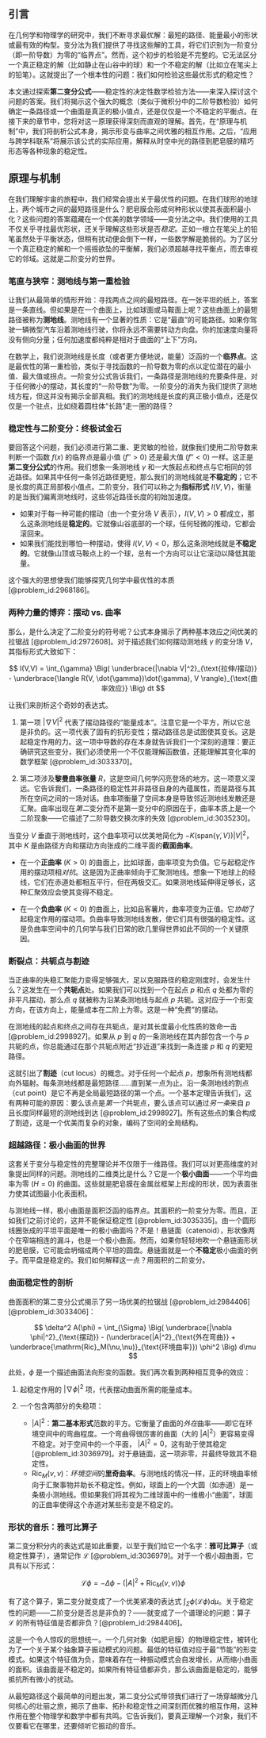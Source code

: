 ## 引言
在几何学和物理学的研究中，我们不断寻求最优解：最短的路径、能量最小的形状或最有效的构型。变分法为我们提供了寻找这些解的工具，将它们识别为一阶变分（即一阶导数）为零的“临界点”。然而，这个初步的检验是不完整的。它无法区分一个真正稳定的解（比如静止在山谷中的球）和一个不稳定的解（比如立在笔尖上的铅笔）。这就提出了一个根本性的问题：我们如何检验这些最优形式的稳定性？

本文通过探索**第二变分公式**——稳定性的决定性数学检验方法——来深入探讨这个问题的答案。我们将揭示这个强大的概念（类似于微积分中的二阶导数检验）如何确定一条路径或一个曲面是真正的极小值点，还是仅仅是一个不稳定的平衡点。在接下来的章节中，您将对这一原理获得深刻而直观的理解。首先，在“原理与机制”中，我们将剖析公式本身，揭示形变与曲率之间优雅的相互作用。之后，“应用与跨学科联系”将展示该公式的实际应用，解释从时空中光的路径到肥皂膜的精巧形态等各种现象的稳定性。

## 原理与机制

在我们理解宇宙的旅程中，我们经常会提出关于最优性的问题。在我们球形的地球上，两个城市之间的最短路径是什么？肥皂膜会形成何种形状以使其表面积最小化？这些问题的答案蕴藏在一个优美的数学领域——变分法之中。我们使用的工具不仅关乎寻找最优形状，还关乎理解这些形状是否*稳定*。正如一根立在笔尖上的铅笔虽然处于平衡状态，但稍有扰动便会倒下一样，一些数学解是脆弱的。为了区分一个真正稳定的解和一个摇摇欲坠的平衡解，我们必须超越寻找平衡点，而去审视它的邻域。这就是二阶变分的世界。

### 笔直与狭窄：测地线与第一重检验

让我们从最简单的情形开始：寻找两点之间的最短路径。在一张平坦的纸上，答案是一条直线。但如果是在一个曲面上，比如球面或马鞍面上呢？这些曲面上的最短路径被称为**测地线**。测地线有一个显著的性质：它是“最直”的可能路径。如果你驾驶一辆微型汽车沿着测地线行驶，你将永远不需要转动方向盘。你的加速度向量将没有侧向分量；任何加速度都纯粹是相对于曲面的“上下”方向。

在数学上，我们说测地线是长度（或者更方便地说，能量）泛函的一个**临界点**。这是最优性的第一重检验，类似于寻找函数的一阶导数为零的点以定位潜在的最小值、最大值或拐点。一阶变分公式告诉我们，一条路径是测地线的充要条件是，对于任何微小的摆动，其长度的“一阶导数”为零。一阶变分的消失为我们提供了测地线方程，但这并没有揭示全部真相。我们的测地线是长度的真正极小值点，还是仅仅是一个驻点，比如绕着圆柱体“长路”走一圈的路径？

### 稳定性与二阶变分：终极试金石

要回答这个问题，我们必须进行第二重、更灵敏的检验，就像我们使用二阶导数来判断一个函数 $f(x)$ 的临界点是最小值 ($f''>0$) 还是最大值 ($f''<0$) 一样。这正是**第二变分公式**的作用。我们想象一条测地线 $\gamma$ 和一大族起点和终点与它相同的邻近路径。如果其中任何一条邻近路径更短，那么我们的测地线就是**不稳定的**；它不是长度的真正局部极小值点。二阶变分，我们可以称之为**指标形式** $I(V,V)$，衡量的是当我们偏离测地线时，这些邻近路径长度的初始加速度。

- 如果对于每一种可能的摆动（由一个变分场 $V$ 表示），$I(V,V) > 0$ 都成立，那么这条测地线是**稳定的**。它就像山谷底部的一个球，任何轻微的推动，它都会滚回来。
- 如果我们能找到哪怕一种摆动，使得 $I(V,V) < 0$，那么这条测地线就是**不稳定的**。它就像山顶或马鞍点上的一个球，总有一个方向可以让它滚动以降低其能量。

这个强大的思想使我们能够探究几何学中最优性的本质 [@problem_id:2968186]。

### 两种力量的博弈：摆动 vs. 曲率

那么，是什么决定了二阶变分的符号呢？公式本身揭示了两种基本效应之间优美的拉锯战 [@problem_id:2972608]。对于描述我们如何摆动测地线 $\gamma$ 的变分场 $V$，其指标形式大致如下：

$$
I(V,V) = \int_{\gamma} \Big( \underbrace{|\nabla V|^2}_{\text{拉伸/摆动}} - \underbrace{\langle R(V, \dot{\gamma})\dot{\gamma}, V \rangle}_{\text{曲率效应}} \Big) dt
$$

让我们来剖析这个奇妙的表达式。

1.  第一项 $|\nabla V|^2$ 代表了摆动路径的“能量成本”。注意它是一个平方，所以它总是非负的。这一项代表了固有的抗形变性；摆动路径总是试图使其变长。这是起稳定作用的力。这一项中导数的存在本身就告诉我们一个深刻的道理：要正确研究这些变分，我们必须使用一个不仅能理解函数值，还能理解其变化率的数学框架 [@problem_id:3033370]。

2.  第二项涉及**黎曼曲率张量** $R$，这是空间几何学闪亮登场的地方。这一项意义深远。它告诉我们，一条路径的稳定性并非路径自身的內蕴属性，而是路径与其所在空间之间的一场对话。曲率项衡量了空间本身是导致邻近测地线发散还是汇聚。曲率出现在*第二*变分而不是第一变分中的原因在于，曲率本质上是一个二阶现象——它描述了二阶导数交换次序的失效 [@problem_id:3035230]。

当变分 $V$ 垂直于测地线时，这个曲率项可以优美地简化为 $-K(\text{span}\{\dot{\gamma}, V\}) |V|^2$，其中 $K$ 是由路径方向和摆动方向张成的二维平面的**截面曲率**。

-   在一个**正曲率** ($K>0$) 的曲面上，比如球面，曲率项变为负值。它与起稳定作用的摆动项相*对抗*。这是因为正曲率倾向于汇聚测地线。想象一下地球上的经线，它们在赤道处都相互平行，但在两极交汇。如果测地线延伸得足够长，这种汇聚效应会使其变得不稳定。

-   在一个**负曲率** ($K<0$) 的曲面上，比如品客薯片，曲率项变为正值。它*协助*了起稳定作用的摆动项。负曲率导致测地线发散，使它们具有很强的稳定性。这是负曲率空间中的几何学与我们日常的欧几里得世界如此不同的一个关键原因。

### 断裂点：共轭点与割迹

当正曲率的失稳汇聚能力变得足够强大，足以克服路径的稳定刚度时，会发生什么？这发生在一个**共轭点**处。如果我们可以找到一个在起点 $p$ 和点 $q$ 处都为零的非平凡摆动，那么点 $q$ 就被称为沿某条测地线与起点 $p$ 共轭。这对应于一个形变方向，在该方向上，能量成本在二阶上为零。这是一种“免费”的摆动。

在测地线的起点和终点之间存在共轭点，是对其长度最小化性质的致命一击 [@problem_id:2998927]。如果从 $p$ 到 $q$ 的一条测地线在其内部包含一个与 $p$ 共轭的点，你总能通过在那个共轭点附近“抄近道”来找到一条连接 $p$ 和 $q$ 的更短路径。

这就引出了**割迹**（cut locus）的概念。对于任何一个起点 $p$，想象所有测地线都向外辐射。每条测地线都是最短路径……直到某一点为止。沿一条测地线的割点（cut point）是它不再是全局最短路径的第一个点。一个基本定理告诉我们，这有两种可能的原因：要么该点是*第一个*共轭点，要么该点可以通过*另一条*来自 $p$ 且长度同样最短的测地线到达 [@problem_id:2998927]。所有这些点的集合构成了割迹，这是一个优美而复杂的对象，编码了空间的全局结构。

### 超越路径：极小曲面的世界

这套关于变分与稳定性的完整理论并不仅限于一维路径。我们可以对更高维度的对象提出同样的问题。测地线的二维类比是什么？它是一个**极小曲面**——一个平均曲率为零 ($H=0$) 的曲面。这些就是肥皂膜在金属丝框架上形成的形状，因为表面张力使其试图最小化表面积。

与测地线一样，极小曲面是面积泛函的临界点。其面积的一阶变分为零。而且，正如我们之前讨论的，这并不能保证稳定性 [@problem_id:3035335]。由一个圆形线圈张成的平坦平面是唯一的极小曲面吗？不是！悬链面（catenoid），形状像两个在窄端相连的漏斗，也是一个极小曲面。然而，如果你轻轻地吹一个悬链面形状的肥皂膜，它可能会坍缩成两个平坦的圆盘。悬链面就是一个**不稳定**极小曲面的例子。而平盘是稳定的。我们如何解释这一点？用面积的二阶变分。

### 曲面稳定性的剖析

曲面面积的第二变分公式揭示了另一场优美的拉锯战 [@problem_id:2984406] [@problem_id:3033406]：

$$
\delta^2 A(\phi) = \int_{\Sigma} \Big( \underbrace{|\nabla \phi|^2}_{\text{摆动}} - (\underbrace{|A|^2}_{\text{外在弯曲}} + \underbrace{\mathrm{Ric}_M(\nu,\nu)}_{\text{环境曲率}}) \phi^2 \Big) d\mu
$$

此处，$\phi$ 是一个描述曲面法向形变的函数。我们再次看到两种相互竞争的效应：

1.  起稳定作用的 $|\nabla \phi|^2$ 项，代表摆动曲面所需的能量成本。

2.  一个包含两部分的失稳项：
    -   $|A|^2$：**第二基本形式**范数的平方。它衡量了曲面的*外在*曲率——即它在环境空间中的弯曲程度。一个弯曲得很厉害的曲面（大的 $|A|^2$）更容易变得不稳定。对于空间中的一个平面， $|A|^2=0$，这有助于使其稳定 [@problem_id:3036979]。对于悬链面，这一项非零，并最终导致其不稳定性。
    -   $\mathrm{Ric}_M(\nu,\nu)$：*环境空间*的**里奇曲率**。与测地线的情况一样，正的环境曲率倾向于汇聚事物并助长不稳定性。例如，球面上的一个大圆（如赤道）是一条极小测地线。但如果我们将其视为二维球面中的一维极小“曲面”，球面的正曲率使得这个赤道对某些形变是不稳定的。

### 形状的音乐：雅可比算子

第二变分积分内的表达式是如此重要，以至于我们给它一个名字：**雅可比算子**（或稳定性算子），通常记作 $\mathcal{L}$ [@problem_id:3036979]。对于一个极小超曲面，它具有以下形式：

$$
\mathcal{L}\phi = -\Delta\phi - (|A|^2 + \mathrm{Ric}_M(\nu,\nu))\phi
$$

有了这个算子，第二变分就变成了一个优美紧凑的表达式 $\int_{\Sigma} \phi (\mathcal{L}\phi) d\mu$。关于稳定性的问题——二阶变分是否总是非负的？——就变成了一个谱理论的问题：算子 $\mathcal{L}$ 的所有特征值是否都非负？[@problem_id:2984406]。

这是一个令人惊叹的思想统一。一个几何对象（如肥皂膜）的物理稳定性，被转化为了一个关于某个抽象算子振动模式的问题。最低的特征值对应于最“节能”的形变模式。如果这个特征值为负，意味着存在一种振动模式会自发增长，从而缩小曲面的面积。该曲面是不稳定的。如果所有特征值都非负，那么该曲面是稳定的，能够抵抗所有微小的扰动。

从最短路径这个最简单的问题出发，第二变分公式带领我们进行了一场穿越微分几何核心的壮丽之旅，揭示了曲率、拓扑和稳定性之间深刻而优雅的相互作用，这种作用在整个物理学和数学中都有共鸣。它告诉我们，要真正理解一个对象，我们不仅要看它在哪里，还要倾听它振动的音乐。

